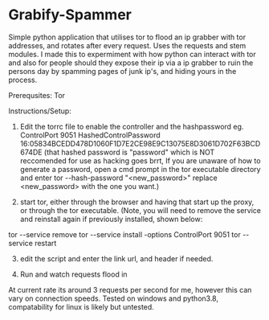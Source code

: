 # Grabify-Spammer
Simple python application that utilises tor to flood an ip grabber with tor addresses, and rotates after every request. Uses the requests and stem modules. I made this to expermiment with how python can interact with tor and also for people should they expose their ip via a ip grabber to ruin the persons day by spamming pages of junk ip's, and hiding yours in the process.

Prerequsites:
Tor

Instructions/Setup:

1. Edit the torrc file to enable the controller and the hashpassword
eg.
ControlPort 9051
HashedControlPassword 16:05834BCEDD478D1060F1D7E2CE98E9C13075E8D3061D702F63BCD674DE
(that hashed password is "password" which is NOT reccomended for use as hacking goes brrt, If you are unaware of how to generate a password, open a cmd prompt in the tor executable directory and enter tor --hash-password "<new_password>" replace <new_password> with the one you want.)

2. start tor, either through the browser and having that start up the proxy, or through the tor executable.
(Note, you will need to remove the service and reinstall again if previously installed, shown below:

tor --service remove
tor --service install -options ControlPort 9051
tor --service restart

3. edit the script and enter the link url, and header if needed.

4. Run and watch requests flood in


At current rate its around 3 requests per second for me, however this can vary on connection speeds.
Tested on windows and python3.8, compatability for linux is likely but untested.

